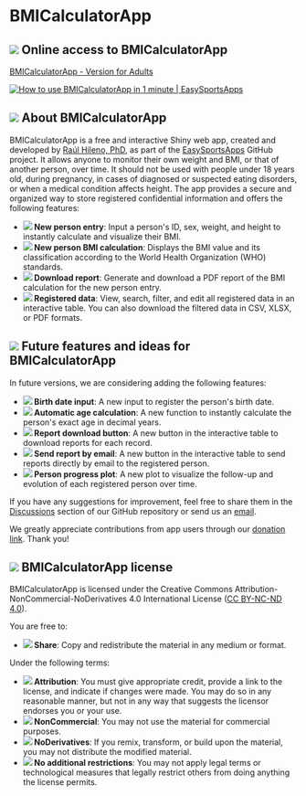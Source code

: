 # BMICalculatorApp

## <img src="https://img.icons8.com/ios-filled/24/000000/internet.png"/> Online access to BMICalculatorApp

[BMICalculatorApp - Version for Adults](https://easysportsapps.shinyapps.io/bmicalculatorapp/)

[![How to use BMICalculatorApp in 1 minute | EasySportsApps](https://img.youtube.com/vi/sY2_WEJQPoU/hqdefault.jpg)](https://www.youtube.com/watch?v=sY2_WEJQPoU)

## <img src="https://img.icons8.com/ios-filled/24/000000/document.png"/> About BMICalculatorApp

BMICalculatorApp is a free and interactive Shiny web app, created and developed by [Raúl Hileno, PhD](https://raulhilenophd-nextlevelstatsandapps4u.netlify.app/), as part of the [EasySportsApps](https://github.com/EasySportsApps) GitHub project. It allows anyone to monitor their own weight and BMI, or that of another person, over time. It should not be used with people under 18 years old, during pregnancy, in cases of diagnosed or suspected eating disorders, or when a medical condition affects height. The app provides a secure and organized way to store registered confidential information and offers the following features:

- **<img src="https://img.icons8.com/ios-filled/24/000000/add-user-male.png"/>  New person entry**: Input a person's ID, sex, weight, and height to instantly calculate and visualize their BMI.  
- **<img src="https://img.icons8.com/ios-filled/24/000000/calculator.png"/> New person BMI calculation**: Displays the BMI value and its classification according to the World Health Organization (WHO) standards.  
- **<img src="https://img.icons8.com/ios-filled/24/000000/download.png"/>  Download report**: Generate and download a PDF report of the BMI calculation for the new person entry.  
- **<img src="https://img.icons8.com/ios-filled/24/000000/conference.png"/> Registered data**: View, search, filter, and edit all registered data in an interactive table. You can also download the filtered data in CSV, XLSX, or PDF formats.  

## <img src="https://img.icons8.com/ios-filled/24/000000/idea.png"/> Future features and ideas for BMICalculatorApp

In future versions, we are considering adding the following features:

- **<img src="https://img.icons8.com/ios-filled/24/000000/calendar.png"/> Birth date input**: A new input to register the person's birth date.  
- **<img src="https://img.icons8.com/ios-filled/24/000000/calculator.png"/> Automatic age calculation**: A new function to instantly calculate the person's exact age in decimal years.  
- **<img src="https://img.icons8.com/ios-filled/24/000000/download.png"/> Report download button**: A new button in the interactive table to download reports for each record.  
- **<img src="https://img.icons8.com/ios-filled/24/000000/email.png"/> Send report by email**: A new button in the interactive table to send reports directly by email to the registered person.  
- **<img src="https://img.icons8.com/ios-filled/24/000000/line-chart.png"/> Person progress plot**: A new plot to visualize the follow-up and evolution of each registered person over time.

If you have any suggestions for improvement, feel free to share them in the [Discussions](https://github.com/EasySportsApps/BMICalculatorApp/discussions) section of our GitHub repository or send us an [email](mailto:easysportsappsproject@gmail.com).  

We greatly appreciate contributions from app users through our [donation link](https://www.paypal.com/donate/?hosted_button_id=BA84P5Y2MC7MN). Thank you!

## <img src="https://img.icons8.com/ios-filled/24/000000/copyright.png"/> BMICalculatorApp license

BMICalculatorApp is licensed under the Creative Commons Attribution-NonCommercial-NoDerivatives 4.0 International License ([CC BY-NC-ND 4.0](https://creativecommons.org/licenses/by-nc-nd/4.0/)).

You are free to:
- **<img src="https://img.icons8.com/ios-filled/24/000000/link.png"/> Share**: Copy and redistribute the material in any medium or format.

Under the following terms:
- **<img src="https://img.icons8.com/ios-filled/24/000000/user.png"/> Attribution**: You must give appropriate credit, provide a link to the license, and indicate if changes were made. You may do so in any reasonable manner, but not in any way that suggests the licensor endorses you or your use.
- **<img src="https://img.icons8.com/ios-filled/24/000000/no-cash.png"/> NonCommercial**: You may not use the material for commercial purposes.
- **<img src="https://img.icons8.com/material-rounded/24/000000/equal-sign.png"/> NoDerivatives**: If you remix, transform, or build upon the material, you may not distribute the modified material.
- **<img src="https://img.icons8.com/material-rounded/24/000000/unlock.png"/> No additional restrictions**: You may not apply legal terms or technological measures that legally restrict others from doing anything the license permits.
